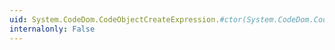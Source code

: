```yaml
---
uid: System.CodeDom.CodeObjectCreateExpression.#ctor(System.CodeDom.CodeTypeReference,System.CodeDom.CodeExpression[])
internalonly: False
---
```

